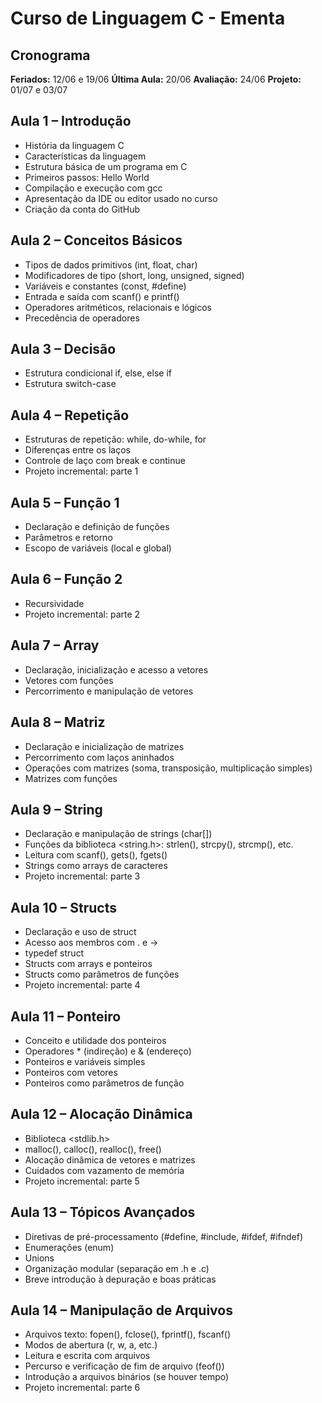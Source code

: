 # Curso de Linguagem C - Ementa

## Cronograma
**Feriados:** 12/06 e 19/06
**Última Aula:** 20/06
**Avaliação:** 24/06
**Projeto:** 01/07 e 03/07

## Aula 1 – Introdução
- História da linguagem C
- Características da linguagem
- Estrutura básica de um programa em C
- Primeiros passos: Hello World
- Compilação e execução com gcc
- Apresentação da IDE ou editor usado no curso
- Criação da conta do GitHub

## Aula 2 – Conceitos Básicos
- Tipos de dados primitivos (int, float, char)
- Modificadores de tipo (short, long, unsigned, signed)
- Variáveis e constantes (const, #define)
- Entrada e saída com scanf() e printf()
- Operadores aritméticos, relacionais e lógicos
- Precedência de operadores

## Aula 3 – Decisão
- Estrutura condicional if, else, else if
- Estrutura switch-case

## Aula 4 – Repetição
- Estruturas de repetição: while, do-while, for
- Diferenças entre os laços
- Controle de laço com break e continue
- Projeto incremental: parte 1

## Aula 5 – Função 1
- Declaração e definição de funções
- Parâmetros e retorno
- Escopo de variáveis (local e global)

## Aula 6 – Função 2
- Recursividade
- Projeto incremental: parte 2

## Aula 7 – Array
- Declaração, inicialização e acesso a vetores
- Vetores com funções
- Percorrimento e manipulação de vetores


## Aula 8 – Matriz
- Declaração e inicialização de matrizes
- Percorrimento com laços aninhados
- Operações com matrizes (soma, transposição, multiplicação simples)
- Matrizes com funções

## Aula 9 – String
- Declaração e manipulação de strings (char[])
- Funções da biblioteca <string.h>: strlen(), strcpy(), strcmp(), etc.
- Leitura com scanf(), gets(), fgets()
- Strings como arrays de caracteres
- Projeto incremental: parte 3

## Aula 10 – Structs
- Declaração e uso de struct
- Acesso aos membros com . e ->
- typedef struct
- Structs com arrays e ponteiros
- Structs como parâmetros de funções
- Projeto incremental: parte 4

## Aula 11 – Ponteiro
- Conceito e utilidade dos ponteiros
- Operadores * (indireção) e & (endereço)
- Ponteiros e variáveis simples
- Ponteiros com vetores
- Ponteiros como parâmetros de função

## Aula 12 – Alocação Dinâmica
- Biblioteca <stdlib.h>
- malloc(), calloc(), realloc(), free()
- Alocação dinâmica de vetores e matrizes
- Cuidados com vazamento de memória
- Projeto incremental: parte 5

## Aula 13 – Tópicos Avançados
- Diretivas de pré-processamento (#define, #include, #ifdef, #ifndef)
- Enumerações (enum)
- Unions
- Organização modular (separação em .h e .c)
- Breve introdução à depuração e boas práticas

## Aula 14 – Manipulação de Arquivos
- Arquivos texto: fopen(), fclose(), fprintf(), fscanf()
- Modos de abertura (r, w, a, etc.)
- Leitura e escrita com arquivos
- Percurso e verificação de fim de arquivo (feof())
- Introdução a arquivos binários (se houver tempo)
- Projeto incremental: parte 6
